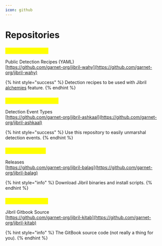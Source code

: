 ```yaml
---
icon: github
---
```


# Repositories

### <mark style="color:yellow;">Jibril Wahy - وحي</mark>

Public Detection Recipes (YAML)\
[https://github.com/garnet-org/jibril-wahy](https://github.com/garnet-org/jibril-wahy)

{% hint style="success" %}
Detection recipes to be used with Jibril [alchemies](../customization/alchemies/ "mention") feature.
{% endhint %}

### <mark style="color:yellow;">Jibril Ashkaal - أشكال</mark>

Detection Event Types\
[https://github.com/garnet-org/jibril-ashkaal](https://github.com/garnet-org/jibril-ashkaal)

{% hint style="success" %}
Use this repository to easily unmarshal detection events.
{% endhint %}

### <mark style="color:yellow;">Jibril Balag - بلاغ</mark>

Releases\
[https://github.com/garnet-org/jibril-balag](https://github.com/garnet-org/jibril-balag)

{% hint style="info" %}
Download Jibril binaries and install scripts.
{% endhint %}

### <mark style="color:yellow;">Jibril Kitab - كتاب</mark>

Jibril Gitbook Source\
[https://github.com/garnet-org/jibril-kitab](https://github.com/garnet-org/jibril-kitab)

{% hint style="info" %}
The GitBook source code (not really a thing for you).
{% endhint %}
